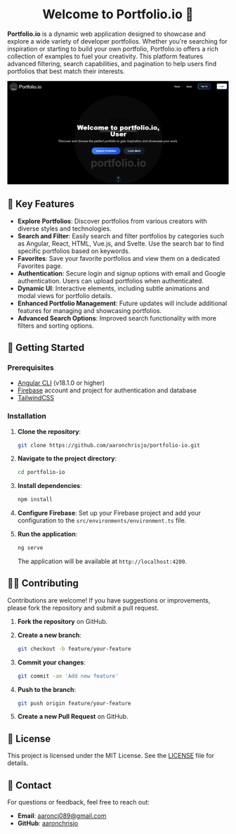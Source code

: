 # <div align="center">Welcome to Portfolio.io 🎊</div>




**Portfolio.io** is a dynamic web application designed to showcase and explore a wide variety of developer portfolios. Whether you're searching for inspiration or starting to build your own portfolio, Portfolio.io offers a rich collection of examples to fuel your creativity. This platform features advanced filtering, search capabilities, and pagination to help users find portfolios that best match their interests.


![Portfolio.io Preview](https://github.com/aaron-gcl-bi/portfolio-io/blob/master/src/assets/portfolio-io-home.png)


## 🌟 Key Features

- **Explore Portfolios**: Discover portfolios from various creators with diverse styles and technologies.
- **Search and Filter**: Easily search and filter portfolios by categories such as Angular, React, HTML, Vue.js, and Svelte. Use the search bar to find specific portfolios based on keywords.
- **Favorites**: Save your favorite portfolios and view them on a dedicated Favorites page.
- **Authentication**: Secure login and signup options with email and Google authentication. Users can upload portfolios when authenticated.
- **Dynamic UI**: Interactive elements, including subtle animations and modal views for portfolio details.
- **Enhanced Portfolio Management**: Future updates will include additional features for managing and showcasing portfolios.
- **Advanced Search Options**: Improved search functionality with more filters and sorting options.

## 🚀 Getting Started

### Prerequisites

- [Angular CLI](https://github.com/angular/angular-cli) (v18.1.0 or higher)
- [Firebase](https://firebase.google.com/) account and project for authentication and database
- [TailwindCSS](https://tailwindcss.com/docs/guides/angular)

### Installation

1. **Clone the repository**:

    ```bash
    git clone https://github.com/aaronchrisjo/portfolio-io.git
    ```

2. **Navigate to the project directory**:

    ```bash
    cd portfolio-io
    ```

3. **Install dependencies**:

    ```bash
    npm install
    ```

4. **Configure Firebase**: Set up your Firebase project and add your configuration to the `src/environments/environment.ts` file.

5. **Run the application**:

    ```bash
    ng serve
    ```

    The application will be available at `http://localhost:4200`.


## 🤝🏻 Contributing

Contributions are welcome! If you have suggestions or improvements, please fork the repository and submit a pull request.

1. **Fork the repository** on GitHub.
2. **Create a new branch**:

    ```bash
    git checkout -b feature/your-feature
    ```

3. **Commit your changes**:

    ```bash
    git commit -am 'Add new feature'
    ```

4. **Push to the branch**:

    ```bash
    git push origin feature/your-feature
    ```

5. **Create a new Pull Request** on GitHub.

## 📝 License

This project is licensed under the MIT License. See the [LICENSE](LICENSE) file for details.

## 📩 Contact

For questions or feedback, feel free to reach out:

- **Email**: [aaroncj089@gmail.com](mailto:aaroncj089@gmail.com)
- **GitHub**: [aaronchrisjo](https://github.com/aaronchrisjo)
